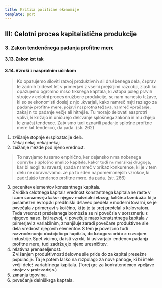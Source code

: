 ```yaml
---
title: Kritika politične ekonomije
template: post
---
```


## III: Celotni proces kapitalistične produkcije

### 3. Zakon tendenčnega padanja profitne mere

#### 3.13. Zakon kot tak

#### 3.14. Vzroki z nasprotnim učinkom

> Ko opazujemo siloviti razvoj produktivnih sil družbenega dela, čeprav le zadnjih trideset let v primerjavi z vsemi prejšnjimi razdobji, zlasti ko opazujemo ogromno maso fiksnega kapitala, ki vstopa poleg pravih strojev v celotni proces družbene produkcije, se nam namesto težave, ki so se ekonomisti doslej z njo ukvarjali, kako namreč najti razlago za padanje profitne mere, pojavi nasprotna težava, namreč vprašanje, zakaj ni to padanje večje ali hitrejše. Tu morajo delovati nasprotni vplivi, ki križajo in uničujejo delovanje splošnega zakona in mu dajejo le značaj tendence. Zato smo tudi označili padanje splošne profitne mere kot tendenco, da pada. (str. 262)

1. zvišanje stopnje eksploatacije dela.  
Nekaj nekaj nekaj nekaj
2. znižanje mezde pod njeno vrednost.  
> To navajamo tu samo empirično, ker dejansko nima nobenega opravka s splošno analizo kapitala, kakor tudi ne marsikaj drugega, kar bi mogli tu navesti; spada namreč v prikaz konkurence, ki je v tem delu ne obravnavamo. Je pa to eden najpomembnejših vzrokov, ki zadržujejo tendenco profitne mere, da pada. (str. 266)
3. pocenitev elementov konstantnega kapitala.  
Z vidika celotnega kapitala vrednost konstantnega kapitala ne raste v istem sorazmerju kakor njegov materialni obseg; količina bombaža, ki jo posamezen evropski predilniški delavec predela v moderni tovarni, se je povečala v primerjavi s količino, ki jo je ta prej predelal s kolovratom. Toda vrednost predelanega bombaža se ni povečala v sorazmerju z njegovo maso. Isti razvoj, ki povečuje maso konstantnega kapitala v primerjavi z variabilnim, zmanjšuje zaradi povečane produktivne sile dela vrednost njegovih elementov. S tem je povezano tudi razvrednotenje obstoječega kapitala, do kategera pride z razvojem industrije. Spet vidimo, da isti vzroki, ki ustvarjajo tendenco padanja profitne mere, tudi zadržujejo njeno uresničitev.
4. relativna prenaseljenost.  
Z višanjem produktivnosti delovne sile pride do za kapital presežne populacije. Ta je potem lahko na razpolago za nove panoge, ki bi imele večji delež variabilnega kapitala. (Torej gre za kontratendenco vpeljave strojev v proizvodnjo.)
5. zunanja trgovina.  
6. povečanje delniškega kapitala.
